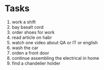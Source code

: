 #      Tasks

1. work a shift
2. bay basalt cord
3. order shoes for work
4. read article on habr
5. watch one video about QA or IT or english
6. wash the car
7. orden a front door
8. continue assembling the electrical in home
9. find a chandelier holder
